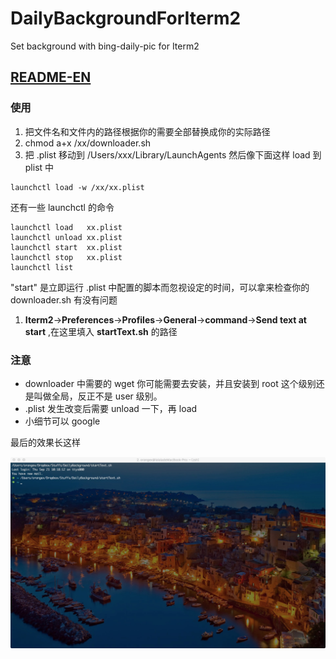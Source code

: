 # DailyBackgroundForIterm2

Set background with bing-daily-pic for Iterm2

## [README-EN](https://github.com/orangex/DailyBackgroundForIterm2/blob/master/README_EN.md)

### 使用

1. 把文件名和文件内的路径根据你的需要全部替换成你的实际路径
2. chmod a+x /xx/downloader.sh
3. 把 .plist 移动到 /Users/xxx/Library/LaunchAgents 然后像下面这样 load 到 plist 中

```
launchctl load -w /xx/xx.plist
```

  还有一些 launchctl 的命令

```
launchctl load   xx.plist
launchctl unload xx.plist
launchctl start  xx.plist
launchctl stop   xx.plist
launchctl list
```

  "start" 是立即运行 .plist 中配置的脚本而忽视设定的时间，可以拿来检查你的 downloader.sh 有没有问题

1. **Iterm2**->**Preferences**->**Profiles**->**General**->**command**->**Send text at start** ,在这里填入 **startText.sh** 的路径

### 注意

- downloader 中需要的 wget 你可能需要去安装，并且安装到 root 这个级别还是叫做全局，反正不是 user 级别。
- .plist 发生改变后需要 unload  一下，再 load
- 小细节可以 google



最后的效果长这样

![](https://github.com/orangex/DailyBackgroundForIterm2/blob/master/DailyBackground/theEffect.png?raw=true)
